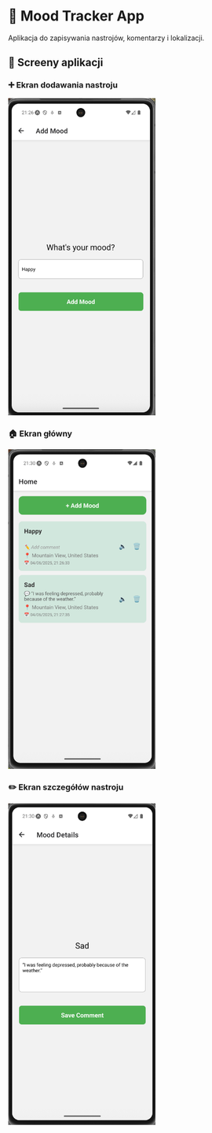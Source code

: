 # 🧠 Mood Tracker App

Aplikacja do zapisywania nastrojów, komentarzy i lokalizacji.

<h2>📱 Screeny aplikacji</h2>

<h3>➕ Ekran dodawania nastroju</h3>
<img src="./assets/screens/add-mood-screen.png" alt="Add Mood" width="300" />

<h3>🏠 Ekran główny</h3>
<img src="./assets/screens/home-screen.png" alt="Home" width="300" />

<h3>✏️ Ekran szczegółów nastroju</h3>
<img src="./assets/screens/mood-details-screen.png" alt="Mood Details" width="300" />
